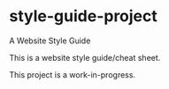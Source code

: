 # style-guide-project
 A Website Style Guide

This is a website style guide/cheat sheet. 

This project is a work-in-progress. 